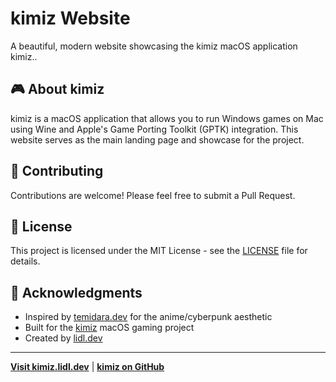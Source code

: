# kimiz Website

A beautiful, modern website showcasing the kimiz macOS application kimiz..

## 🎮 About kimiz

kimiz is a macOS application that allows you to run Windows games on Mac using Wine and Apple's Game Porting Toolkit (GPTK) integration. This website serves as the main landing page and showcase for the project.

## 🤝 Contributing

Contributions are welcome! Please feel free to submit a Pull Request.

## 📄 License

This project is licensed under the MIT License - see the [LICENSE](LICENSE) file for details.

## 🙏 Acknowledgments

- Inspired by [temidara.dev](https://temidara.dev) for the anime/cyberpunk aesthetic
- Built for the [kimiz](https://github.com/kimiz-org/kimiz) macOS gaming project
- Created by [lidl.dev](https://temidara.dev)

---

**[Visit kimiz.lidl.dev](https://kimiz.temidara.dev)** | **[kimiz on GitHub](https://github.com/kimiz-org/kimiz)**
